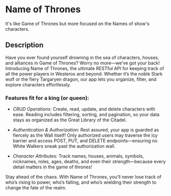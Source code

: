 # Name of Thrones
It's like Game of Thrones but more focused on the Names of show's characters.

## Description

Have you ever found yourself drowning in the sea of characters, houses, and alliances in Game of Thrones? Worry no more—we’ve got your back! Introducing Name of Thrones, the ultimate RESTful API for keeping track of all the power players in Westeros and beyond. Whether it’s the noble Stark wolf or the fiery Targaryen dragon, our app lets you organize, filter, and explore characters effortlessly.

### Features fit for a king (or queen):

- *CRUD Operations:* Create, read, update, and delete characters with ease. Reading includes filtering, sorting, and pagination, so your data stays as organized as the Great Library of the Citadel.

- *Authentication & Authorization:* Rest assured, your app is guarded as fiercely as the Wall itself! Only authorized users may traverse the icy barrier and access POST, PUT, and DELETE endpoints—ensuring no White Walkers sneak past the authorization wall.

- *Character Attributes:* Track names, houses, animals, symbols, nicknames, roles, ages, deaths, and even their strength—because every detail matters in the game of thrones!

Stay ahead of the chaos. With Name of Thrones, you’ll never lose track of who’s rising to power, who’s falling, and who’s wielding their strength to change the fate of the realm.
